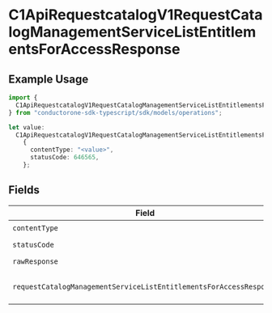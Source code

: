 # C1ApiRequestcatalogV1RequestCatalogManagementServiceListEntitlementsForAccessResponse

## Example Usage

```typescript
import {
  C1ApiRequestcatalogV1RequestCatalogManagementServiceListEntitlementsForAccessResponse,
} from "conductorone-sdk-typescript/sdk/models/operations";

let value:
  C1ApiRequestcatalogV1RequestCatalogManagementServiceListEntitlementsForAccessResponse =
    {
      contentType: "<value>",
      statusCode: 646565,
    };
```

## Fields

| Field                                                                                                                                                                     | Type                                                                                                                                                                      | Required                                                                                                                                                                  | Description                                                                                                                                                               |
| ------------------------------------------------------------------------------------------------------------------------------------------------------------------------- | ------------------------------------------------------------------------------------------------------------------------------------------------------------------------- | ------------------------------------------------------------------------------------------------------------------------------------------------------------------------- | ------------------------------------------------------------------------------------------------------------------------------------------------------------------------- |
| `contentType`                                                                                                                                                             | *string*                                                                                                                                                                  | :heavy_check_mark:                                                                                                                                                        | HTTP response content type for this operation                                                                                                                             |
| `statusCode`                                                                                                                                                              | *number*                                                                                                                                                                  | :heavy_check_mark:                                                                                                                                                        | HTTP response status code for this operation                                                                                                                              |
| `rawResponse`                                                                                                                                                             | [Response](https://developer.mozilla.org/en-US/docs/Web/API/Response)                                                                                                     | :heavy_check_mark:                                                                                                                                                        | Raw HTTP response; suitable for custom response parsing                                                                                                                   |
| `requestCatalogManagementServiceListEntitlementsForAccessResponse`                                                                                                        | [shared.RequestCatalogManagementServiceListEntitlementsForAccessResponse](../../../sdk/models/shared/requestcatalogmanagementservicelistentitlementsforaccessresponse.md) | :heavy_minus_sign:                                                                                                                                                        | The RequestCatalogManagementServiceListEntitlementsForAccessResponse message contains a list of results and a nextPageToken if applicable.                                |